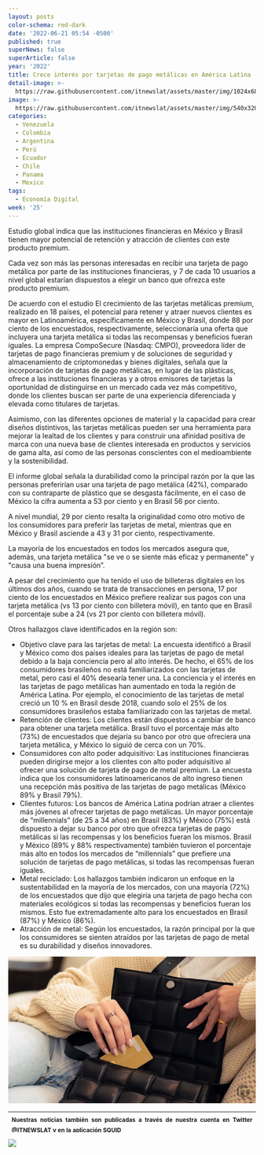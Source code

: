 ```yaml
---
layout: posts
color-schema: red-dark
date: '2022-06-21 05:54 -0500'
published: true
superNews: false
superArticle: false
year: '2022'
title: Crece interés por tarjetas de pago metálicas en América Latina
detail-image: >-
  https://raw.githubusercontent.com/itnewslat/assets/master/img/1024x680/tarjeta-metalica-g.jpg
image: >-
  https://raw.githubusercontent.com/itnewslat/assets/master/img/540x320/tarjeta-metalica-p.jpg
categories:
  - Venezuela
  - Colombia
  - Argentina
  - Perú
  - Ecuador
  - Chile
  - Panama
  - Mexico
tags:
  - Economía Digital
week: '25'
---
```

Estudio global indica que las instituciones financieras en México y Brasil tienen mayor potencial de retención y atracción de clientes con este producto premium.

Cada vez son más las personas interesadas en recibir una tarjeta de pago metálica por parte de las instituciones financieras, y 7 de cada 10 usuarios a nivel global estarían dispuestos a elegir un banco que ofrezca este producto premium.

De acuerdo con el estudio El crecimiento de las tarjetas metálicas premium, realizado en 18 países, el potencial para retener y atraer nuevos clientes es mayor en Latinoamérica, específicamente en México y Brasil, donde 88 por ciento de los encuestados, respectivamente, seleccionaría una oferta que incluyera una tarjeta metálica si todas las recompensas y beneficios fueran iguales. La empresa CompoSecure (Nasdaq: CMPO), proveedora líder de tarjetas de pago financieras premium y de soluciones de seguridad y almacenamiento de criptomonedas y bienes digitales, señala que la incorporación de tarjetas de pago metálicas, en lugar de las plásticas, ofrece a las instituciones financieras y a otros emisores de tarjetas la oportunidad de distinguirse en un mercado cada vez más competitivo, donde los clientes buscan ser parte de una experiencia diferenciada y elevada como titulares de tarjetas.

Asimismo, con las diferentes opciones de material y la capacidad para crear diseños distintivos, las tarjetas metálicas pueden ser una herramienta para mejorar la lealtad de los clientes y para construir una afinidad positiva de marca con una nueva base de clientes interesada en productos y servicios de gama alta, así como de las personas conscientes con el medioambiente y la sostenibilidad.

El informe global señala la durabilidad como la principal razón por la que las personas preferirían usar una tarjeta de pago metálica (42%), comparado con su contraparte de plástico que se desgasta fácilmente, en el caso de México la cifra aumenta a 53 por ciento y en Brasil 56 por ciento.

A nivel mundial, 29 por ciento resalta la originalidad como otro motivo de los consumidores para preferir las tarjetas de metal, mientras que en México y Brasil asciende a 43 y 31 por ciento, respectivamente.

La mayoría de los encuestados en todos los mercados asegura que, además, una tarjeta metálica "se ve o se siente más eficaz y permanente" y "causa una buena impresión”.

A pesar del crecimiento que ha tenido el uso de billeteras digitales en los últimos dos años, cuando se trata de transacciones en persona, 17 por ciento de los encuestados en México prefiere realizar sus pagos con una tarjeta metálica (vs 13 por ciento con billetera móvil), en tanto que en Brasil el porcentaje sube a 24 (vs 21 por ciento con billetera móvil).

Otros hallazgos clave identificados en la región son:

- Objetivo clave para las tarjetas de metal: La encuesta identificó a Brasil y México como dos países ideales para las tarjetas de pago de metal debido a la baja conciencia pero al alto interés. De hecho, el 65% de los consumidores brasileños no está familiarizados con las tarjetas de metal, pero casi el 40% desearía tener una. La conciencia y el interés en las tarjetas de pago metálicas han aumentado en toda la región de América Latina. Por ejemplo, el conocimiento de las tarjetas de metal creció un 10 % en Brasil desde 2018, cuando solo el 25% de los consumidores brasileños estaba familiarizado con las tarjetas de metal.
- Retención de clientes: Los clientes están dispuestos a cambiar de banco para obtener una tarjeta metálica. Brasil tuvo el porcentaje más alto (73%) de encuestados que dejaría su banco por otro que ofreciera una tarjeta metálica, y México lo siguió de cerca con un 70%.
- Consumidores con alto poder adquisitivo: Las instituciones financieras pueden dirigirse mejor a los clientes con alto poder adquisitivo al ofrecer una solución de tarjeta de pago de metal premium. La encuesta indica que los consumidores latinoamericanos de alto ingreso tienen una recepción más positiva de las tarjetas de pago metálicas (México 89% y Brasil 79%).
- Clientes futuros: Los bancos de América Latina podrían atraer a clientes más jóvenes al ofrecer tarjetas de pago metálicas. Un mayor porcentaje de “millennials” (de 25 a 34 años) en Brasil (83%) y México (75%) está dispuesto a dejar su banco por otro que ofrezca tarjetas de pago metálicas si las recompensas y los beneficios fueran los mismos. Brasil y México (89% y 88% respectivamente) también tuvieron el porcentaje más alto en todos los mercados de “millennials” que prefiere una solución de tarjetas de pago metálicas, si todas las recompensas fueran iguales.
- Metal reciclado: Los hallazgos también indicaron un enfoque en la sustentabilidad en la mayoría de los mercados, con una mayoría (72%) de los encuestados que dijo que elegiría una tarjeta de pago hecha con materiales ecológicos si todas las recompensas y beneficios fueran los mismos. Esto fue extremadamente alto para los encuestados en Brasil (87%) y México (86%).
- Atracción de metal: Según los encuestados, la razón principal por la que los consumidores se sienten atraídos por las tarjetas de pago de metal es su durabilidad y diseños innovadores.

![](https://raw.githubusercontent.com/itnewslat/assets/master/img/540x320/tarjeta-metalica-p.jpg)

<table style="height: 42px;" width="569">
<tbody>
<tr>
<td style="text-align: justify;"><sub><strong>Nuestras noticias también son publicadas a través de nuestra cuenta en Twitter <a href="https://twitter.com/itnewslat?lang=es">@ITNEWSLAT</a> y en la aplicación <a href="https://squidapp.co/en/">SQUID</a></strong></sub></td>
</tr>
</tbody>
</table>

<img src="https://tracker.metricool.com/c3po.jpg?hash=56f88a41e39ab42c063cc51676587a04"/>